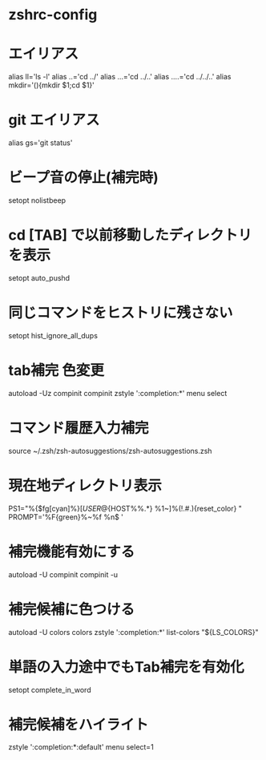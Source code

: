 # zshrc-config
# エイリアス
alias ll='ls -l'
alias ..='cd ../'
alias ...='cd ../..'
alias ....='cd ../../..'
alias mkdir='(){mkdir $1;cd $1}'

# git エイリアス
alias gs='git status'

# ビープ音の停止(補完時)
setopt nolistbeep

# cd [TAB] で以前移動したディレクトリを表示
setopt auto_pushd

# 同じコマンドをヒストリに残さない
setopt hist_ignore_all_dups

# tab補完 色変更
autoload -Uz compinit
compinit
zstyle ':completion:*' menu select

# コマンド履歴入力補完
source ~/.zsh/zsh-autosuggestions/zsh-autosuggestions.zsh

# 現在地ディレクトリ表示
PS1="%{$fg[cyan]%}[${USER}@${HOST%%.*} %1~]%(!.#.$)${reset_color} "
PROMPT='%F{green}%~%f %n$ '

# 補完機能有効にする
autoload -U compinit
compinit -u

# 補完候補に色つける
autoload -U colors
colors
zstyle ':completion:*' list-colors "${LS_COLORS}"

# 単語の入力途中でもTab補完を有効化
setopt complete_in_word
# 補完候補をハイライト
zstyle ':completion:*:default' menu select=1
